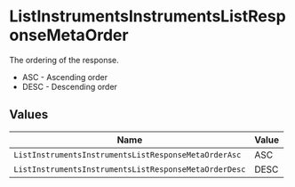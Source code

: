 # ListInstrumentsInstrumentsListResponseMetaOrder

The ordering of the response.
* ASC - Ascending order
* DESC - Descending order


## Values

| Name                                                  | Value                                                 |
| ----------------------------------------------------- | ----------------------------------------------------- |
| `ListInstrumentsInstrumentsListResponseMetaOrderAsc`  | ASC                                                   |
| `ListInstrumentsInstrumentsListResponseMetaOrderDesc` | DESC                                                  |
